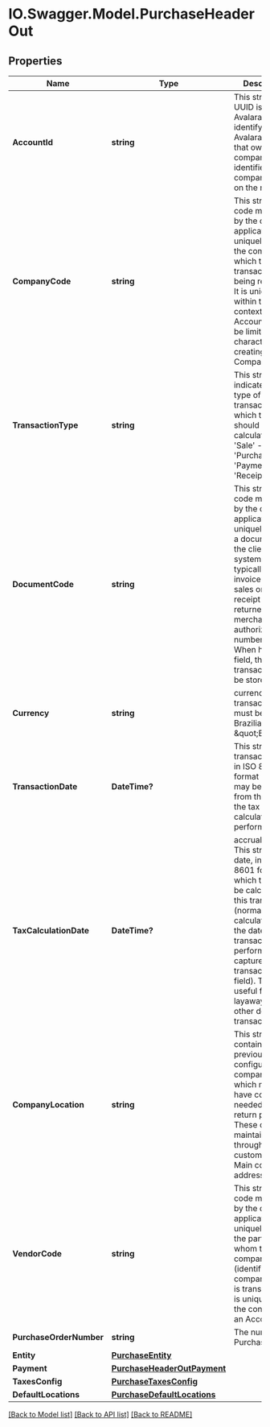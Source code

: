 # IO.Swagger.Model.PurchaseHeaderOut
## Properties

Name | Type | Description | Notes
------------ | ------------- | ------------- | -------------
**AccountId** | **string** | This string is a UUID issued by Avalara to identify the Avalara account that owns the company identified by the companyCode on the next line. | 
**CompanyCode** | **string** | This string is a code maintained by the client application to uniquely identify the company for which this transaction is being recorded. It is unique within the context of an Account. It will be limited to 60 characters when creating a Company | 
**TransactionType** | **string** | This string indicates the type of transaction for which tax should be calculated. - &#39;Sale&#39; - &#39;Purchase&#39; - &#39;Payment&#39; - &#39;Receipt&#39;  | 
**DocumentCode** | **string** | This string is a code maintained by the client application to uniquely identify a document in the client&#39;s systems. It will typically be an invoice number, sales order, receipt number, returned merchandise authorization number, etc. When has this field, the transaction will be stored | [optional] 
**Currency** | **string** | currency code / transactions must be in Brazilian Reais \&quot;BRL\&quot; | 
**TransactionDate** | **DateTime?** | This string is the transaction date in ISO 8601 format (which may be different from the date the tax calculation is performed) | 
**TaxCalculationDate** | **DateTime?** | accrual date, This string is the date, in ISO 8601 format, on which tax is to be calculated for this transaction (normally tax is calculated on the date the transaction is performed as captured in the transactionDate field). This is useful for layaways and other deferred transactions. | [optional] 
**CompanyLocation** | **string** | This string contains a previously configured company code which may also have codes needed for tax return purposes. These codes are maintained through the customer portal. Main company address identity | 
**VendorCode** | **string** | This string is a code maintained by the client application to uniquely identify the party with whom the company (identified by companyCode) is transacting. It is unique within the context of an Account. | 
**PurchaseOrderNumber** | **string** | The number of Purchase Order | [optional] 
**Entity** | [**PurchaseEntity**](PurchaseEntity.md) |  | [optional] 
**Payment** | [**PurchaseHeaderOutPayment**](PurchaseHeaderOutPayment.md) |  | [optional] 
**TaxesConfig** | [**PurchaseTaxesConfig**](PurchaseTaxesConfig.md) |  | [optional] 
**DefaultLocations** | [**PurchaseDefaultLocations**](PurchaseDefaultLocations.md) |  | [optional] 

[[Back to Model list]](../README.md#documentation-for-models) [[Back to API list]](../README.md#documentation-for-api-endpoints) [[Back to README]](../README.md)

